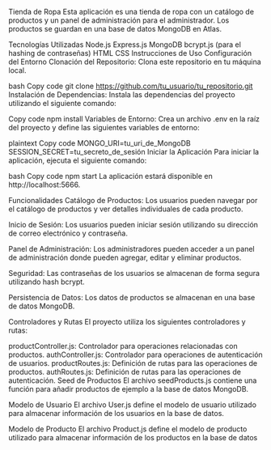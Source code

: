 Tienda de Ropa
Esta aplicación es una tienda de ropa con un catálogo de productos y un panel de administración para el administrador. Los productos se guardan en una base de datos MongoDB en Atlas.

Tecnologías Utilizadas
Node.js
Express.js
MongoDB
bcrypt.js (para el hashing de contraseñas)
HTML
CSS
Instrucciones de Uso
Configuración del Entorno
Clonación del Repositorio: Clona este repositorio en tu máquina local.

bash
Copy code
git clone https://github.com/tu_usuario/tu_repositorio.git
Instalación de Dependencias: Instala las dependencias del proyecto utilizando el siguiente comando:

Copy code
npm install
Variables de Entorno: Crea un archivo .env en la raíz del proyecto y define las siguientes variables de entorno:

plaintext
Copy code
MONGO_URI=tu_uri_de_MongoDB
SESSION_SECRET=tu_secreto_de_sesión
Iniciar la Aplicación
Para iniciar la aplicación, ejecuta el siguiente comando:

bash
Copy code
npm start
La aplicación estará disponible en http://localhost:5666.

Funcionalidades
Catálogo de Productos: Los usuarios pueden navegar por el catálogo de productos y ver detalles individuales de cada producto.

Inicio de Sesión: Los usuarios pueden iniciar sesión utilizando su dirección de correo electrónico y contraseña.

Panel de Administración: Los administradores pueden acceder a un panel de administración donde pueden agregar, editar y eliminar productos.

Seguridad: Las contraseñas de los usuarios se almacenan de forma segura utilizando hash bcrypt.

Persistencia de Datos: Los datos de productos se almacenan en una base de datos MongoDB.

Controladores y Rutas
El proyecto utiliza los siguientes controladores y rutas:

productController.js: Controlador para operaciones relacionadas con productos.
authController.js: Controlador para operaciones de autenticación de usuarios.
productRoutes.js: Definición de rutas para las operaciones de productos.
authRoutes.js: Definición de rutas para las operaciones de autenticación.
Seed de Productos
El archivo seedProducts.js contiene una función para añadir productos de ejemplo a la base de datos MongoDB.

Modelo de Usuario
El archivo User.js define el modelo de usuario utilizado para almacenar información de los usuarios en la base de datos.

Modelo de Producto
El archivo Product.js define el modelo de producto utilizado para almacenar información de los productos en la base de datos